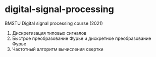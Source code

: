 # digital-signal-processing
BMSTU Digital signal processing course (2021)

1. Дискретизация типовых сигналов
2. Быстрое преобразование Фурье и дискретное преобразование Фурье
3. Частотный алгоритм вычисления свертки


